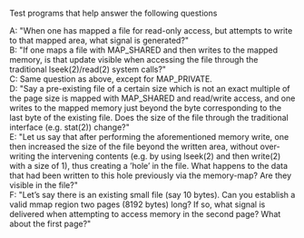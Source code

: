 Test programs that help answer the following questions <br />

A: "When one has mapped a file for read-only access, but attempts to write to that mapped area, what signal is generated?" <br />
B: "If one maps a file with MAP_SHARED and then writes to the mapped memory, is that update visible when accessing the file through the traditional lseek(2)/read(2) system calls?" <br />
C: Same question as above, except for MAP_PRIVATE. <br />
D: "Say a pre-existing file of a certain size which is not an exact multiple of the page size is mapped with MAP_SHARED and read/write access, and one writes to the mapped memory just beyond the byte corresponding to the last byte of the existing file. Does the size of the file through the traditional interface (e.g. stat(2)) change?" <br />
E: "Let us say that after performing the aforementioned memory write, one then increased the size of the file beyond the written area, without over-writing the intervening contents (e.g. by using lseek(2) and then write(2) with a size of 1), thus creating a ’hole’ in the file. What happens to the data that had been written to this hole previously via the memory-map? Are they visible in the file?" <br />
F: "Let’s say there is an existing small file (say 10 bytes). Can you establish a valid mmap region two pages (8192 bytes) long? If so, what signal is delivered when attempting to access memory in the second page? What about the first page?" <br />
